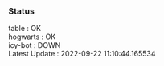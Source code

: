 ### Status


table : OK  
hogwarts : OK  
icy-bot : DOWN  
Latest Update : 2022-09-22 11:10:44.165534
